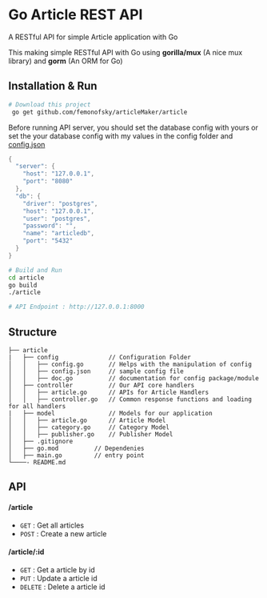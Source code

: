 # Go Article REST API
A RESTful API for simple Article application with Go

This making simple RESTful API with Go using **gorilla/mux** (A nice mux library) and **gorm** (An ORM for Go)

## Installation & Run

```bash
# Download this project
 go get github.com/femonofsky/articleMaker/article
```

Before running API server, you should set the database config with yours or set the your database config with my values in the config folder
and  [config.json](https://github.com/femonofsky/articleMaker/blob/master/article/config/config.json)
```go
{
  "server": {
    "host": "127.0.0.1",
    "port": "8080"
  },
  "db": {
    "driver": "postgres",
    "host": "127.0.0.1",
    "user": "postgres",
    "password": "",
    "name": "articledb",
    "port": "5432"
  }
}
```

```bash
# Build and Run
cd article
go build 
./article

# API Endpoint : http://127.0.0.1:8000
```

## Structure
```
├── article
|   ├── config              // Configuration Folder
│   │   ├── config.go       // Helps with the manipulation of config 
│   │   ├── config.json     // sample config file
│   │   ├── doc.go          // documentation for config package/module
│   ├── controller          // Our API core handlers 
│   │   ├── article.go      // APIs for Article Handlers
│   │   ├── controller.go   // Common response functions and loading for all handlers
|   ├── model               // Models for our application
│   │   ├── article.go      // Article Model
│   │   ├── category.go     // Category Model
│   │   ├── publisher.go    // Publisher Model
│   ├── .gitignore
│   ├── go.mod          // Dependenies 
│   ├── main.go         // entry point
└────- README.md

```

## API

#### /article
* `GET` : Get all articles
* `POST` : Create a new article

#### /article/:id
* `GET` : Get a article by id
* `PUT` : Update a article id 
* `DELETE` : Delete a article id
